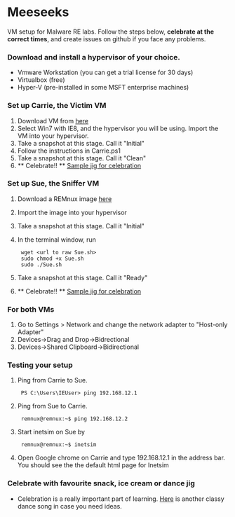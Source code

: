 # Meeseeks
VM setup for Malware RE labs. Follow the steps below, **celebrate at the correct times**, and create issues on github if you face any problems.

### Download and install a hypervisor of your choice.
* Vmware Workstation (you can get a trial license for 30 days)
* Virtualbox (free)
* Hyper-V (pre-installed in some MSFT enterprise machines)

### Set up Carrie, the Victim VM
1. Download VM from [here](https://developer.microsoft.com/en-us/microsoft-edge/tools/vms/)
2. Select Win7 with IE8, and the hypervisor you will be using. Import the VM into your hypervisor.
3. Take a snapshot at this stage. Call it "Initial"
4. Follow the instructions in Carrie.ps1
5. Take a snapshot at this stage. Call it "Clean"
6. ** Celebrate!! ** [Sample jig for celebration](https://www.youtube.com/watch?v=7PCkvCPvDXk)

### Set up Sue, the Sniffer VM
1. Download a REMnux image [here](https://remnux.org/)
2. Import the image into your hypervisor
3. Take a snapshot at this stage. Call it "Initial"
4. In the terminal window, run
    
        wget <url to raw Sue.sh>
        sudo chmod +x Sue.sh
        sudo ./Sue.sh

5. Take a snapshot at this stage. Call it "Ready"
6. ** Celebrate!! ** [Sample jig for celebration](https://www.youtube.com/watch?v=OPf0YbXqDm0)

### For both VMs
1. Go to Settings > Network and change the network adapter to "Host-only Adapter"
2. Devices->Drag and Drop->Bidrectional
3. Devices->Shared Clipboard->Bidirectional

### Testing your setup
1. Ping from Carrie to Sue.
        
        PS C:\Users\IEUser> ping 192.168.12.1

2. Ping from Sue to Carrie.
        
        remnux@remnux:~$ ping 192.168.12.2

3. Start inetsim on Sue by
    
        remnux@remnux:~$ inetsim

4. Open Google chrome on Carrie and type 192.168.12.1 in the address bar. You should see the the default html page for Inetsim

### Celebrate with favourite snack, ice cream or dance jig
* Celebration is a really important part of learning. [Here](https://www.youtube.com/watch?v=vjW8wmF5VWc) is another classy dance song in case you need ideas.

